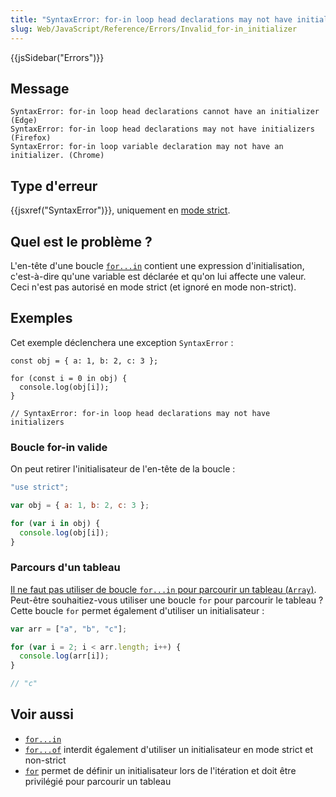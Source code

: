 ```yaml
---
title: "SyntaxError: for-in loop head declarations may not have initializers"
slug: Web/JavaScript/Reference/Errors/Invalid_for-in_initializer
---
```


{{jsSidebar("Errors")}}

## Message

```
SyntaxError: for-in loop head declarations cannot have an initializer (Edge)
SyntaxError: for-in loop head declarations may not have initializers (Firefox)
SyntaxError: for-in loop variable declaration may not have an initializer. (Chrome)
```

## Type d'erreur

{{jsxref("SyntaxError")}}, uniquement en [mode strict](/fr/docs/Web/JavaScript/Reference/Strict_mode).

## Quel est le problème ?

L'en-tête d'une boucle [`for...in`](/fr/docs/Web/JavaScript/Reference/Instructions/for...in) contient une expression d'initialisation, c'est-à-dire qu'une variable est déclarée et qu'on lui affecte une valeur. Ceci n'est pas autorisé en mode strict (et ignoré en mode non-strict).

## Exemples

Cet exemple déclenchera une exception `SyntaxError` :

```js-nolint example-bad
const obj = { a: 1, b: 2, c: 3 };

for (const i = 0 in obj) {
  console.log(obj[i]);
}

// SyntaxError: for-in loop head declarations may not have initializers
```

### Boucle for-in valide

On peut retirer l'initialisateur de l'en-tête de la boucle :

```js example-good
"use strict";

var obj = { a: 1, b: 2, c: 3 };

for (var i in obj) {
  console.log(obj[i]);
}
```

### Parcours d'un tableau

[Il ne faut pas utiliser de boucle `for...in` pour parcourir un tableau (`Array`)](/fr/docs/Web/JavaScript/Reference/Instructions/for...in#Utiliser_for...in_et_parcourir_un_tableau). Peut-être souhaitiez-vous utiliser une boucle `for` pour parcourir le tableau ? Cette boucle `for` permet également d'utiliser un initialisateur :

```js example-good
var arr = ["a", "b", "c"];

for (var i = 2; i < arr.length; i++) {
  console.log(arr[i]);
}

// "c"
```

## Voir aussi

- [`for...in`](/fr/docs/Web/JavaScript/Reference/Instructions/for...in)
- [`for...of`](/fr/docs/Web/JavaScript/Reference/Instructions/for...of) interdit également d'utiliser un initialisateur en mode strict et non-strict
- [`for`](/fr/docs/Web/JavaScript/Reference/Instructions/for) permet de définir un initialisateur lors de l'itération et doit être privilégié pour parcourir un tableau
